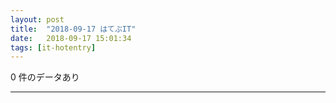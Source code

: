 ```yaml
---
layout: post
title:  "2018-09-17 はてぶIT"
date:   2018-09-17 15:01:34
tags: [it-hotentry]
---
```

0 件のデータあり

<hr>
